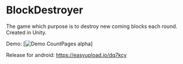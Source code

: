 # BlockDestroyer
 
The game which purpose is to destroy new coming blocks each round. Created in Unity. 

Demo:
[![Demo CountPages alpha](https://im4.ezgif.com/tmp/ezgif-4-dd548dd2e381.gif)]

Release for android:
https://easyupload.io/dq7kcy
